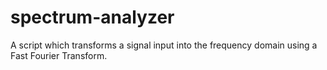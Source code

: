 # spectrum-analyzer
A script which transforms a signal input into the frequency domain using a Fast Fourier Transform. 
